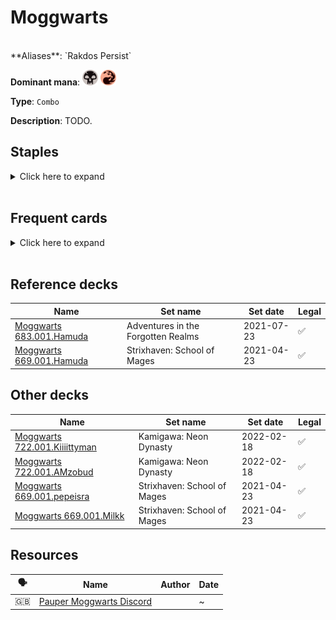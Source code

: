 <!-- This page is automatically generated by Myr: do not update it manually. Changes directly applied here will be lost. -->
# Moggwarts
<br/>
**Aliases**: `Rakdos Persist`

**Dominant mana**: <img src="../resources/images/mana/B.png" width="25"/> <img src="../resources/images/mana/R.png" width="25"/>

**Type**: `Combo`

**Description**: TODO.


## **Staples**

<details>
  <summary>Click here to expand</summary>
<a href="https://scryfall.com/card/stx/102/first-day-of-class"><img src="https://c1.scryfall.com/file/scryfall-cards/normal/front/0/9/091eb13d-9318-4b12-9f94-6276b11981d1.jpg?1624591842" width="300"/></a>
<a href="https://scryfall.com/card/mh1/129/goblin-matron"><img src="https://c1.scryfall.com/file/scryfall-cards/normal/front/2/0/2092e6db-1196-43bf-b7c9-07498fa7ca90.jpg?1562201861" width="300"/></a>
<a href="https://scryfall.com/card/mh1/101/putrid-goblin"><img src="https://c1.scryfall.com/file/scryfall-cards/normal/front/3/3/333406d5-abcc-4629-a33b-395d0662ba1b.jpg?1562201696" width="300"/></a>
<a href="https://scryfall.com/card/dom/144/skirk-prospector"><img src="https://c1.scryfall.com/file/scryfall-cards/normal/front/1/6/1636d138-aa63-476f-a930-41b1be988032.jpg?1562731846" width="300"/></a>
<a href="https://scryfall.com/card/mh1/113/unearth"><img src="https://c1.scryfall.com/file/scryfall-cards/normal/front/b/6/b62abd0c-ec3e-45d7-989d-da269812aeef.jpg?1562201767" width="300"/></a>
</details><br/>



## **Frequent cards**

<details>
  <summary>Click here to expand</summary>
<a href="https://scryfall.com/card/tsr/263/chromatic-star"><img src="https://c1.scryfall.com/file/scryfall-cards/normal/front/c/2/c2e8d492-2c67-410b-b556-c157a14c4cec.jpg?1619404181" width="300"/></a>
<a href="https://scryfall.com/card/afr/94/deadly-dispute"><img src="https://c1.scryfall.com/file/scryfall-cards/normal/front/7/3/7373fe95-ad1c-44b9-8c7f-464ce8cbffc6.jpg?1627704524" width="300"/></a>
<a href="https://scryfall.com/card/m21/96/duress"><img src="https://c1.scryfall.com/file/scryfall-cards/normal/front/4/9/49c07ea0-27ff-46fb-a41f-3e378c977b5d.jpg?1594736092" width="300"/></a>
<a href="https://scryfall.com/card/c21/168/faithless-looting"><img src="https://c1.scryfall.com/file/scryfall-cards/normal/front/1/d/1d6e5cc9-bd48-41b6-ac20-5a3e38aecdc5.jpg?1617647725" width="300"/></a>
<a href="https://scryfall.com/card/bbd/178/flamewave-invoker"><img src="https://c1.scryfall.com/file/scryfall-cards/normal/front/d/1/d14eb0c1-7709-44da-ba7a-1aa033efb4f8.jpg?1562937061" width="300"/></a>
<a href="https://scryfall.com/card/zen/125/goblin-bushwhacker"><img src="https://c1.scryfall.com/file/scryfall-cards/normal/front/4/0/4085a5bf-a71b-4c73-9b39-0dcc328fe11b.jpg?1562611583" width="300"/></a>
<a href="https://scryfall.com/card/evg/41/goblin-sledder"><img src="https://c1.scryfall.com/file/scryfall-cards/normal/front/1/2/12af10e9-19b7-4177-b556-a446f2788da7.jpg?1562898747" width="300"/></a>
<a href="https://scryfall.com/card/uma/134/hissing-iguanar"><img src="https://c1.scryfall.com/file/scryfall-cards/normal/front/e/5/e549b7d4-0120-44d1-8692-e5e997d26535.jpg?1563478911" width="300"/></a>
<a href="https://scryfall.com/card/c21/245/ichor-wellspring"><img src="https://c1.scryfall.com/file/scryfall-cards/normal/front/1/c/1ccdb407-ac8f-4736-89d3-ab0d086096ea.jpg?1618014272" width="300"/></a>
<a href="https://scryfall.com/card/cmr/185/impulsive-pilferer"><img src="https://c1.scryfall.com/file/scryfall-cards/normal/front/5/5/55ba9bea-5549-45cf-896c-501a1c81fd5a.jpg?1616447022" width="300"/></a>
<a href="https://scryfall.com/card/cmr/191/makeshift-munitions"><img src="https://c1.scryfall.com/file/scryfall-cards/normal/front/1/9/19d1ad9f-e217-49fb-8b27-025ca133b6c9.jpg?1608910325" width="300"/></a>
<a href="https://scryfall.com/card/2xm/208/manamorphose"><img src="https://c1.scryfall.com/file/scryfall-cards/normal/front/f/a/faf9070e-14be-4ce5-a19a-6addc79359c1.jpg?1599708170" width="300"/></a>
<a href="https://scryfall.com/card/tmp/191/mogg-raider"><img src="https://c1.scryfall.com/file/scryfall-cards/normal/front/9/4/94e9cc0a-c210-4525-8c7f-9c6306cc21b0.jpg?1562055437" width="300"/></a>
<a href="https://scryfall.com/card/tsr/176/mogg-war-marshal"><img src="https://c1.scryfall.com/file/scryfall-cards/normal/front/7/f/7fb6d241-f68b-45c8-a79a-f6c274bd8512.jpg?1619400762" width="300"/></a>
<a href="https://scryfall.com/card/ema/100/nights-whisper"><img src="https://c1.scryfall.com/file/scryfall-cards/normal/front/e/4/e4638720-a55d-4c3b-b57d-2d028db5894d.jpg?1580014319" width="300"/></a>
<a href="https://scryfall.com/card/ddj/20/pyromatics"><img src="https://c1.scryfall.com/file/scryfall-cards/normal/front/7/9/795a7929-2c32-4006-bdf1-def0a4400f59.jpg?1592713410" width="300"/></a>
<a href="https://scryfall.com/card/mh1/103/ransack-the-lab"><img src="https://c1.scryfall.com/file/scryfall-cards/normal/front/b/5/b547513d-8b69-41cd-84c9-4b08b6426f1d.jpg?1592137182" width="300"/></a>
<a href="https://scryfall.com/card/vow/174/reckless-impulse"><img src="https://c1.scryfall.com/file/scryfall-cards/normal/front/6/9/6943c07f-ab0d-4f5a-bbe9-c0a83dc98546.jpg?1643591880" width="300"/></a>
<a href="https://scryfall.com/card/rav/105/shred-memory"><img src="https://c1.scryfall.com/file/scryfall-cards/normal/front/e/3/e38192e5-814f-4269-bae8-13867a73e7fa.jpg?1598915176" width="300"/></a>
<a href="https://scryfall.com/card/evg/49/skirk-drill-sergeant"><img src="https://c1.scryfall.com/file/scryfall-cards/normal/front/d/a/da50d139-bf87-4fae-a41a-d2c343b7992b.jpg?1562938905" width="300"/></a>
<a href="https://scryfall.com/card/ons/235/sparksmith"><img src="https://c1.scryfall.com/file/scryfall-cards/normal/front/1/5/15a4460d-3fe8-4b1f-9990-0a19c3345367.jpg?1562900172" width="300"/></a>
<a href="https://scryfall.com/card/tsr/141/street-wraith"><img src="https://c1.scryfall.com/file/scryfall-cards/normal/front/7/d/7d078cad-7f2b-4bef-b637-46aec9c8ed36.jpg?1619396291" width="300"/></a>
<a href="https://scryfall.com/card/jmp/488/terrarion"><img src="https://c1.scryfall.com/file/scryfall-cards/normal/front/4/8/48eda056-e00f-4e28-ad26-9150a4704d21.jpg?1601081087" width="300"/></a>
</details><br/>



## **Reference decks**

| Name | Set name | Set date | Legal |
| -----| -------- | -------- | ----- |
| [Moggwarts 683.001.Hamuda](https://www.mtggoldfish.com/deck/4624432) | Adventures in the Forgotten Realms | 2021-07-23 | ✅ |
| [Moggwarts 669.001.Hamuda](https://www.mtggoldfish.com/deck/4351108) | Strixhaven: School of Mages | 2021-04-23 | ✅ |




## **Other decks**

| Name | Set name | Set date | Legal |
| -----| -------- | -------- | ----- |
| [Moggwarts 722.001.Kiiiittyman](https://www.mtggoldfish.com/deck/4667108) | Kamigawa: Neon Dynasty | 2022-02-18 | ✅ |
| [Moggwarts 722.001.AMzobud](https://www.mtggoldfish.com/deck/4645828) | Kamigawa: Neon Dynasty | 2022-02-18 | ✅ |
| [Moggwarts 669.001.pepeisra](https://www.mtggoldfish.com/deck/4351109) | Strixhaven: School of Mages | 2021-04-23 | ✅ |
| [Moggwarts 669.001.Milkk](https://www.mtggoldfish.com/deck/4351099) | Strixhaven: School of Mages | 2021-04-23 | ✅ |






## **Resources**

| 🗣️ | Name | Author | Date |
| -- | ---- | ------ | ---- |
| 🇬🇧 | [Pauper Moggwarts Discord](https://discord.gg/hdFAKcTd) | <i class="fa-brands fa-discord"></i> | ~            |

